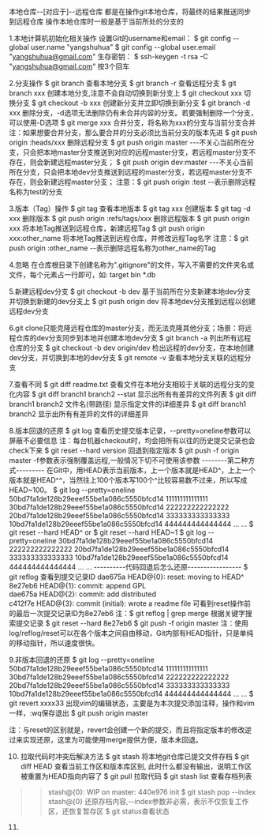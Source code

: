 本地仓库--[对应于]--远程仓库
都是在操作git本地仓库，将最终的结果推送同步到远程仓库
操作本地仓库时一般是基于当前所处的分支的

1.本地计算机初始化相关操作
设置Git的username和email：
$ git config --global user.name "yangshuhua"
$ git config --global user.email "yangshuhua@gmail.com"
生存密钥：
$ ssh-keygen -t rsa -C "yangshuhua@gmail.com"
按3个回车


2.分支操作
$ git branch    查看本地分支
$ git branch -r    查看远程分支
$ git branch xxx    创建本地分支,注意不会自动切换到新分支上
$ git checkout xxx    切换分支
$ git checkout -b xxx    创建新分支并立即切换到新分支
$ git branch -d xxx    删除分支，-d选项无法删除仍有未合并内容的分支。若要强制删除一个分支，可以使用-D选项
$ git merge xxx    合并分支，将名称为xxx的分支与当前分支合并
注：如果想要合并分支，那么要合并的分支必须比当前分支的版本先进
$ git push origin :heads/xxx    删除远程分支
$ git push origin master ---不关心当前所在分支，只会把本地master分支推送到对应的远程master分支，若远程master分支不存在，则会新建远程master分支；
$ git push origin dev:master ---不关心当前所在分支，只会把本地dev分支推送到远程的master分支，若远程master分支不存在，则会新建远程master分支；
注意：$ git push origin :test --表示删除远程名称为test的分支


3.版本（Tag）操作
$ git tag    查看本地版本
$ git tag xxx    创建版本
$ git tag -d xxx    删除版本
$ git push origin :refs/tags/xxx    删除远程版本
$ git push origin xxx    将本地Tag推送到远程仓库，新建远程Tag
$ git push origin xxx:other_name    将本地Tag推送到远程仓库，并修改远程Tag名字
注意：$ git push origin :other_name --表示删除远程名称为other_name的Tag

4.忽略
在仓库根目录下创建名称为".gitignore"的文件，写入不需要的文件夹名或文件，每个元素占一行即可，如:
target
bin
*.db

5.新建远程dev分支
$ git checkout -b dev   基于当前所在分支新建本地dev分支并切换到新建的dev分支上
$ git push origin dev   将本地dev分支推到远程以创建远程dev分支

6.git clone只能克隆远程仓库的master分支，而无法克隆其他分支；场景：将远程仓库的dev分支同步到本地并创建本地dev分支
$ git branch -a    列出所有远程仓库的分支
$ git checkout -b dev origin/dev    检出远程的dev分支，在本地创建dev分支，并切换到本地的dev分支
$ git remote -v    查看本地分支关联的远程分支

7.查看不同
$ git diff readme.txt    查看文件在本地分支相较于关联的远程分支的变化内容
$ git diff branch1 branch2 --stat    显示出所有有差异的文件列表
$ git diff branch1 branch2 文件名(带路径)    显示指定文件的详细差异
$ git diff branch1 branch2    显示出所有有差异的文件的详细差异

8.版本回退的还原
$ git log    查看历史提交版本记录，--pretty=oneline参数可以屏蔽不必要信息
注：每台机器checkout时，均会把所有以往的历史提交记录也会check下来
$ git reset --hard version    回退到指定版本
$ git push -f origin master    -f参数表示强制覆盖远程,一般情况下切不可使用该参数
--------第二种方式---------
在Git中，用HEAD表示当前版本，上一个版本就是HEAD^，上上一个版本就是HEAD^^，当然往上100个版本写100个^比较容易数不过来，所以写成HEAD~100。
$ git log --pretty=oneline
    50bd7fa1de128b29eeef55be1a086c5550bfcd14 111111111111111
	30bd7fa1de128b29eeef55be1a086c5550bfcd14 222222222222222
	20bd7fa1de128b29eeef55be1a086c5550bfcd14 333333333333333
	10bd7fa1de128b29eeef55be1a086c5550bfcd14 444444444444444
	   ... ...
$ git reset --hard HEAD^
or
$ git reset --hard HEAD~1
$ git log --pretty=oneline
    30bd7fa1de128b29eeef55be1a086c5550bfcd14 222222222222222
	20bd7fa1de128b29eeef55be1a086c5550bfcd14 333333333333333
	10bd7fa1de128b29eeef55be1a086c5550bfcd14 444444444444444
	   ... ...
----------代码回退后怎么还原-----------------
$ git reflog  查看到提交记录ID
	dae675a HEAD@{0}: reset: moving to HEAD^  
	8e27eb6 HEAD@{1}: commit: append GPL  
	dae675a HEAD@{2}: commit: add distributed  
	c412f7e HEAD@{3}: commit (initial): wrote a readme file
可看到reset操作前的最后一次提交记录ID为8e27eb6
注：$ git reflog | grep merge  根据关键字搜索提交记录
$ git reset --hard 8e27eb6
$ git push -f origin master
注：使用log/reflog/reset可以在各个版本之间自由移动，Git内部有HEAD指针，只是单纯的移动指针，所以速度很快。 

9.非版本回退的还原
$ git log --pretty=oneline
	50bd7fa1de128b29eeef55be1a086c5550bfcd14 111111111111111
	30bd7fa1de128b29eeef55be1a086c5550bfcd14 222222222222222
	20bd7fa1de128b29eeef55be1a086c5550bfcd14 333333333333333
	10bd7fa1de128b29eeef55be1a086c5550bfcd14 444444444444444
	   ... ...
$ git revert xxxx33    出现vim的编辑状态，主要是为本次提交添加注释，操作和vim一样，:wq保存退出
$ git push origin master

注：与reset的区别就是，revert会创建一个新的提交，而且将指定版本的修改逆过来实现还原，这里为可能使用merge提供方便，版本未回退。



10. 拉取代码时冲突后解决方法
$ git stash  将本地git仓库已提交文件存档
$ git diff HEAD  查看当前工作区和版本库区别, 此时什么都没有输出，说明工作区被重置为HEAD指向内容了
$ git pull 拉取代码
$ git stash list 查看存档列表
>>stash@{0}: WIP on master: 440e976 init
$ git stash pop --index stash@{0} 还原存档内容,--index参数非必需，表示不仅恢复工作区，还恢复暂存区
$ git status查看状态


11.